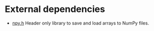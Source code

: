 # External dependencies

- [npy.h](https://github.com/rogersce/cnpy) Header only library to save and load arrays to NumPy files.
